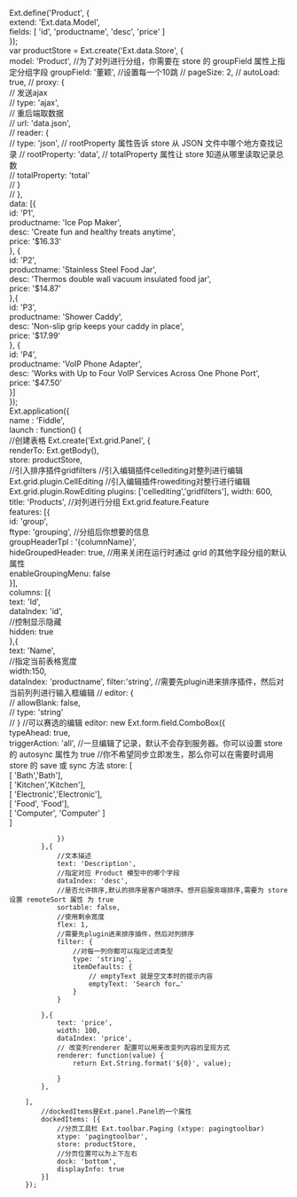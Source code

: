  Ext.define('Product', {     
        extend: 'Ext.data.Model',  
        fields: [ 'id', 'productname', 'desc', 'price' ]   
    });  
    var productStore = Ext.create('Ext.data.Store', {  
    model: 'Product',
    //为了对列进行分组，你需要在 store 的 groupField 属性上指定分组字段
    groupField: '董颖',
    //设置每一个10跳 
    // pageSize: 2,
    // autoLoad: true, 
    // proxy: {   
    //     发送ajax    
    //     type: 'ajax',   
    //     重后端取数据    
    //     url: 'data.json',       
    //     reader: {         
    //         type: 'json', 
    //         rootProperty 属性告诉 store 从 JSON 文件中哪个地方查找记录 
    //         rootProperty: 'data',
    //         totalProperty 属性让 store 知道从哪里读取记录总数         
    //         totalProperty: 'total'  
    //     }  
    // },    
    data: [{       
        id: 'P1',  
        productname: 'Ice Pop Maker',  
        desc: 'Create fun and healthy treats anytime',  
        price: '$16.33'  
    }, {       
        id: 'P2',  
        productname: 'Stainless Steel Food Jar',       
        desc: 'Thermos double wall vacuum insulated food jar',  
        price: '$14.87'  
    },{       
        id: 'P3',  
        productname: 'Shower Caddy',  
        desc: 'Non-slip grip keeps your caddy in place',  
        price: '$17.99'  
    }, {       
        id: 'P4',  
        productname: 'VoIP Phone Adapter',  
        desc: 'Works with Up to Four VoIP Services Across One Phone Port',  
        price: '$47.50'  
    }]   
});  
Ext.application({     
    name : 'Fiddle',     
    launch : function() {  
        //创建表格
        Ext.create('Ext.grid.Panel', {     
            renderTo: Ext.getBody(),     
            store: productStore,  
            //引入排序插件gridfilters
            //引入编辑插件cellediting对整列进行编辑   Ext.grid.plugin.CellEditing
            //引入编辑插件rowediting对整行进行编辑    Ext.grid.plugin.RowEditing
            plugins: ['cellediting','gridfilters'], 
            width: 600,     
            title: 'Products',
            //对列进行分组 Ext.grid.feature.Feature   
            features: [{       
                id: 'group',       
                ftype: 'grouping',
                //分组后你想要的信息       
                groupHeaderTpl : '{columnName}',    
                hideGroupedHeader: true, 
                //用来关闭在运行时通过 grid 的其他字段分组的默认属性    
                enableGroupingMenu: false  
            }],    
            columns: [{       
                text: 'Id',       
                dataIndex: 'id',  
                //控制显示隐藏     
                hidden: true  
            },{       
                text: 'Name',  
                //指定当前表格宽度     
                width:150,  
                dataIndex: 'productname',
                filter:'string', 
                //需要先plugin进来排序插件，然后对当前列列进行输入框编辑
                // editor: {         
                //     allowBlank: false,         
                //     type: 'string'  
                // } 
                //可以赛选的编辑
                editor: new Ext.form.field.ComboBox({  
                    typeAhead: true,         
                    triggerAction: 'all', 
                    //一旦编辑了记录，默认不会存到服务器。你可以设置 store 的 autosync 属性为 true
                    //你不希望同步立即发生，那么你可以在需要时调用 store 的 save 或 sync 方法 
                    store: [  
                        [ 'Bath','Bath'],  
                        [ 'Kitchen','Kitchen'],  
                        [ 'Electronic','Electronic'],  
                        [ 'Food', 'Food'],  
                        [ 'Computer', 'Computer' ]  
                    ]  
           
                })    
            },{  
                //文本描述
                text: 'Description', 
                //指定对应 Product 模型中的哪个字段      
                dataIndex: 'desc',  
                //是否允许排序,默认的排序是客户端排序。想开启服务端排序,需要为 store 设置 remoteSort 属性 为 true   
                sortable: false,    
                //使用剩余宽度   
                flex: 1,
                //需要先plugin进来排序插件，然后对列排序
                filter: {
                    //对每一列你都可以指定过滤类型         
                    type: 'string',  
                    itemDefaults: { 
                        // emptyText 就是空文本时的提示内容    
                        emptyText: 'Search for…'   
                    }  
                }  
                
            },{       
                text: 'price',       
                width: 100,       
                dataIndex: 'price',
                // 改变列renderer 配置可以用来改变列内容的呈现方式
                renderer: function(value) {  
                    return Ext.String.format('${0}', value);  
           
                }  
            },
        
        ],
            //dockedItems是Ext.panel.Panel的一个属性
            dockedItems: [{  
                //分页工具栏 Ext.toolbar.Paging (xtype: pagingtoolbar)     
                xtype: 'pagingtoolbar',       
                store: productStore,
                //分页位置可以为上下左右       
                dock: 'bottom',       
                displayInfo: true  
            }]   
        }); 
